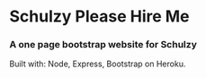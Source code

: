 # Schulzy Please Hire Me
### A one page bootstrap website for Schulzy

Built with: Node, Express, Bootstrap on Heroku.